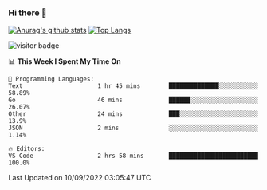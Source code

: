 ### Hi there 👋

<!--
**Akelio-zhang/akelio-zhang** is a ✨ _special_ ✨ repository because its `README.md` (this file) appears on your GitHub profile.

Here are some ideas to get you started:

- 🔭 I’m currently working on ...
- 🌱 I’m currently learning ...
- 👯 I’m looking to collaborate on ...
- 🤔 I’m looking for help with ...
- 💬 Ask me about ...
- 📫 How to reach me: ...
- 😄 Pronouns: ...
- ⚡ Fun fact: ...
-->

[![Anurag's github stats](https://github-readme-stats.vercel.app/api?username=akelio-zhang&line_height=24&hide=contribs&show_icons=true&count_private=true)](https://github.com/anuraghazra/github-readme-stats)
[![Top Langs](https://github-readme-stats.vercel.app/api/top-langs/?username=akelio-zhang&card_width=240&layout=compact&hide=html)](https://github.com/anuraghazra/github-readme-stats)


![visitor badge](https://komarev.com/ghpvc/?username=akelio-zhang&label=PROFILE+VIEWS&style=for-the-badge)
<!--START_SECTION:waka-->
📊 **This Week I Spent My Time On** 

```text
💬 Programming Languages: 
Text                     1 hr 45 mins        ██████████████░░░░░░░░░░░   58.89% 
Go                       46 mins             ██████░░░░░░░░░░░░░░░░░░░   26.07% 
Other                    24 mins             ███░░░░░░░░░░░░░░░░░░░░░░   13.9% 
JSON                     2 mins              ░░░░░░░░░░░░░░░░░░░░░░░░░   1.14%

🔥 Editors: 
VS Code                  2 hrs 58 mins       █████████████████████████   100.0%

```


 Last Updated on 10/09/2022 03:05:47 UTC
<!--END_SECTION:waka-->

